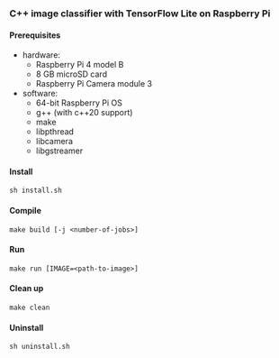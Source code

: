 ### C++ image classifier with TensorFlow Lite on Raspberry Pi

#### Prerequisites
* hardware:
    * Raspberry Pi 4 model B
    * 8 GB microSD card
    * Raspberry Pi Camera module 3
* software:
    * 64-bit Raspberry Pi OS
    * g++ (with c++20 support)
    * make
    * libpthread
    * libcamera
    * libgstreamer

#### Install
    sh install.sh

#### Compile
    make build [-j <number-of-jobs>]

#### Run
    make run [IMAGE=<path-to-image>]

#### Clean up
    make clean

#### Uninstall
    sh uninstall.sh

